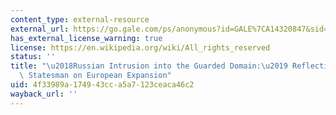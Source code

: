 ```yaml
---
content_type: external-resource
external_url: https://go.gale.com/ps/anonymous?id=GALE%7CA14320847&sid=googleScholar&v=2.1&it=r&linkaccess=abs&issn=00030279&p=AONE&sw=w
has_external_license_warning: true
license: https://en.wikipedia.org/wiki/All_rights_reserved
status: ''
title: "\u2018Russian Intrusion into the Guarded Domain:\u2019 Reflections of a Qajar\
  \ Statesman on European Expansion"
uid: 4f33989a-1749-43cc-a5a7-123ceaca46c2
wayback_url: ''
---
```

